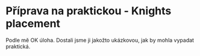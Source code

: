 # Příprava na praktickou - Knights placement

Podle mě OK úloha. Dostali jsme ji jakožto ukázkovou, jak by mohla vypadat praktická.

